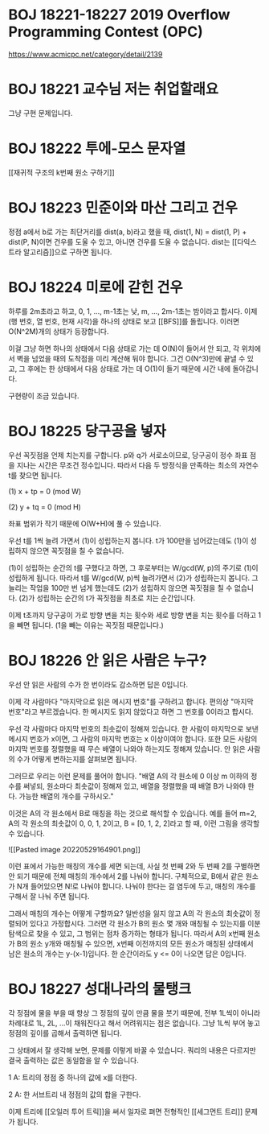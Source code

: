 # BOJ 18221-18227 2019 Overflow Programming Contest (OPC)

https://www.acmicpc.net/category/detail/2139

# BOJ 18221 교수님 저는 취업할래요
그냥 구현 문제입니다.

# BOJ 18222 투에-모스 문자열
[[재귀적 구조의 k번째 원소 구하기]]

# BOJ 18223 민준이와 마산 그리고 건우
정점 a에서 b로 가는 최단거리를 dist(a, b)라고 했을 때, dist(1, N) = dist(1, P) + dist(P, N)이면 건우를 도울 수 있고, 아니면 건우를 도울 수 없습니다. dist는 [[다익스트라 알고리즘]]으로 구하면 됩니다.

# BOJ 18224 미로에 갇힌 건우
하루를 2m초라고 하고, 0, 1, ..., m-1초는 낮, m, ..., 2m-1초는 밤이라고 합시다. 이제 (행 번호, 열 번호, 현재 시각)을 하나의 상태로 보고 [[BFS]]를 돌립니다. 이러면 O(N^2M)개의 상태가 등장합니다.

이걸 그냥 하면 하나의 상태에서 다음 상태로 가는 데 O(N)이 들어서 안 되고, 각 위치에서 벽을 넘었을 때의 도착점을 미리 계산해 둬야 합니다. 그건 O(N^3)만에 끝낼 수 있고, 그 후에는 한 상태에서 다음 상태로 가는 데 O(1)이 들기 때문에 시간 내에 돌아갑니다.

구현량이 조금 있습니다.

# BOJ 18225 당구공을 넣자
우선 꼭짓점을 언제 치는지를 구합니다. p와 q가 서로소이므로, 당구공이 정수 좌표 점을 지나는 시간은 무조건 정수입니다. 따라서 다음 두 방정식을 만족하는 최소의 자연수 t를 찾으면 됩니다.

(1) x + tp = 0 (mod W)

(2) y + tq = 0 (mod H)

좌표 범위가 작기 때문에 O(W+H)에 풀 수 있습니다.

우선 t를 1씩 늘려 가면서 (1)이 성립하는지 봅니다. t가 100만을 넘어갔는데도 (1)이 성립하지 않으면 꼭짓점을 칠 수 없습니다.

(1)이 성립하는 순간의 t를 구했다고 하면, 그 후로부터는 W/gcd(W, p)의 주기로 (1)이 성립하게 됩니다. 따라서 t를 W/gcd(W, p)씩 늘려가면서 (2)가 성립하는지 봅니다. 그 늘리는 작업을 100만 번 넘게 했는데도 (2)가 성립하지 않으면 꼭짓점을 칠 수 없습니다. (2)가 성립하는 순간의 t가 꼭짓점을 최초로 치는 순간입니다.

이제 t초까지 당구공이 가로 방향 변을 치는 횟수와 세로 방향 변을 치는 횟수를 더하고 1을 빼면 됩니다. (1을 빼는 이유는 꼭짓점 때문입니다.)

# BOJ 18226 안 읽은 사람은 누구?
우선 안 읽은 사람의 수가 한 번이라도 감소하면 답은 0입니다.

이제 각 사람마다 "마지막으로 읽은 메시지 번호"를 구하려고 합니다. 편의상 "마지막 번호"라고 부르겠습니다. 한 메시지도 읽지 않았다고 하면 그 번호를 0이라고 합시다.

우선 각 사람마다 마지막 번호의 최솟값이 정해져 있습니다. 한 사람이 마지막으로 보낸 메시지 번호가 x이면, 그 사람의 마지막 번호는 x 이상이여야 합니다. 또한 모든 사람의 마지막 번호를 정렬했을 때 무슨 배열이 나와야 하는지도 정해져 있습니다. 안 읽은 사람의 수가 어떻게 변하는지를 살펴보면 됩니다.

그러므로 우리는 이런 문제를 풀어야 합니다. "배열 A의 각 원소에 0 이상 m 이하의 정수를 써넣되, 원소마다 최솟값이 정해져 있고, 배열을 정렬했을 때 배열 B가 나와야 한다. 가능한 배열의 개수를 구하시오."

 이것은 A의 각 원소에서 B로 매칭을 하는 것으로 해석할 수 있습니다. 예를 들어 m=2, A의 각 원소의 최솟값이 0, 0, 1, 2이고, B = [0, 1, 2, 2]라고 할 때, 이런 그림을 생각할 수 있습니다.

![[Pasted image 20220529164901.png]]

이런 표에서 가능한 매칭의 개수를 세면 되는데, 사실 첫 번째 2와 두 번째 2를 구별하면 안 되기 때문에 전체 매칭의 개수에서 2를 나눠야 합니다. 구체적으로, B에서 같은 원소가 N개 들어있으면 N!로 나눠야 합니다. 나눠야 한다는 걸 염두에 두고, 매칭의 개수를 구해서 잘 나눠 주면 됩니다.

그래서 매칭의 개수는 어떻게 구할까요? 일반성을 잃지 않고 A의 각 원소의 최솟값이 정렬되어 있다고 가정합시다. 그러면 각 원소가 B의 원소 몇 개와 매칭될 수 있는지를 이분 탐색으로 찾을 수 있고, 그 범위는 점차 증가하는 형태가 됩니다. 따라서 A의 x번째 원소가 B의 원소 y개와 매칭될 수 있으면, x번째 이전까지의 모든 원소가 매칭된 상태에서 남은 원소의 개수는 y-(x-1)입니다. 한 순간이라도 y <= 0이 나오면 답은 0입니다.

# BOJ 18227 성대나라의 물탱크
각 정점에 물을 부을 때 항상 그 정점의 깊이 만큼 물을 붓기 때문에, 전부 1L씩이 아니라 차례대로 1L, 2L, ...이 채워진다고 해서 어려워지는 점은 없습니다. 그냥 1L씩 부어 놓고 정점의 깊이를 곱해서 출력하면 됩니다.

그 상태에서 잘 생각해 보면, 문제를 이렇게 바꿀 수 있습니다. 쿼리의 내용은 다르지만 결국 출력하는 값은 동일함을 알 수 있습니다.

1 A: 트리의 정점 중 하나의 값에 x를 더한다.

2 A: 한 서브트리 내 정점의 값의 합을 구한다.

 이제 트리에 [[오일러 투어 트릭]]을 써서 일자로 펴면 전형적인 [[세그먼트 트리]] 문제가 됩니다.